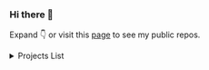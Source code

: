 ### Hi there 👋

Expand :point_down: or visit this [page](https://yuanx749.github.io/repositories-list/) to see my public repos.

<details>
<summary>Projects List</summary>

#### Research
- [bcell](https://yuanx749.github.io/bcell/) - A framework for linear B-cell epitope prediction and classification. (ECML PKDD 2023)
- [deep-vaccine](https://yuanx749.github.io/deep-vaccine/) - Predict multi-epitope vaccine subunit candidates using NLP.
- [master-thesis](https://yuanx749.github.io/master-thesis/) - The code for my master's degree project.

#### Tools
- [py-cdhit](https://yuanx749.github.io/py-cdhit/) - A Python interface for CD-HIT package.
- [auto-sphinx-page-action](https://github.com/marketplace/actions/auto-sphinx-page) - GitHub action that creates website using Sphinx.
- [phasty](https://yuanx749.github.io/phasty/) - A Python interface for PHAST (phylogenetic analysis with space/time models).
- [config-argument-parser](http://config-argument-parser.readthedocs.io/) - A package help automatically create command-line interface from configuration or code.

#### Featured Projects
- [vae-mixin-pytorch](https://yuanx749.github.io/vae-mixin-pytorch/) - Variational autoencoders as mixins.
- [complex_systems](https://yuanx749.github.io/complex_systems/) - A Python package for studying complex systems.
- [2048-ai-tk](https://yuanx749.github.io/2048-ai-tk/) - 2048 AI in Python with GUI.
- [genome_analysis](https://yuanx749.github.io/genome_analysis/) - Genome analysis labs.

#### Others
- [config-argument-parser-docs](https://github.com/yuanx749/config-argument-parser-docs) - Docs of config-argument-parser.
- [flight-cancellation-predictor](https://github.com/yuanx749/flight-cancellation-predictor) - Flight cancellation probability prediction.
- [repositories-list](https://github.com/yuanx749/repositories-list) - A list of my public repos.
- [n-body](https://github.com/yuanx749/n-body) - N-body simulation with quadtree, OpenMP parallelized.
- [docker-flask-redis-celery](https://github.com/yuanx749/docker-flask-redis-celery) - Docker Compose template for web application.

#### <a href="https://github.com/search?q=involves%3Ayuanx749&amp;type=pullrequests&amp;s=created&amp;o=desc">Contributions</a>
- [scipy/scipy](https://github.com/scipy/scipy) - SciPy library main repository
- [pandas-dev/pandas](https://github.com/pandas-dev/pandas) - Flexible and powerful data analysis / manipulation library for Python, providing labeled data structures similar to R data.frame objects, statistical functions, and much more
- [scikit-learn/scikit-learn](https://github.com/scikit-learn/scikit-learn) - scikit-learn: machine learning in Python
- [pytorch/pytorch](https://github.com/pytorch/pytorch) - Tensors and Dynamic neural networks in Python with strong GPU acceleration
- [shap/shap](https://github.com/shap/shap) - A game theoretic approach to explain the output of any machine learning model.
- [pyg-team/pytorch_geometric](https://github.com/pyg-team/pytorch_geometric) - Graph Neural Network Library for PyTorch
- [matplotlib/matplotlib](https://github.com/matplotlib/matplotlib) - matplotlib: plotting with Python
- [probml/pyprobml](https://github.com/probml/pyprobml) - Python code for "Probabilistic Machine learning" book by Kevin Murphy
- [scverse/scanpy](https://github.com/scverse/scanpy) - Single-cell analysis in Python. Scales to >1M cells.

</details>

<!--
**yuanx749/yuanx749** is a ✨ _special_ ✨ repository because its `README.md` (this file) appears on your GitHub profile.

Here are some ideas to get you started:

- 🔭 I’m currently working on ...
- 🌱 I’m currently learning ...
- 👯 I’m looking to collaborate on ...
- 🤔 I’m looking for help with ...
- 💬 Ask me about ...
- 📫 How to reach me: ...
- 😄 Pronouns: ...
- ⚡ Fun fact: ...
-->
